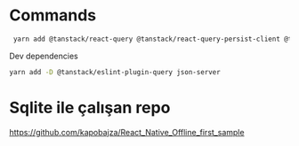# Commands

```bash
 yarn add @tanstack/react-query @tanstack/react-query-persist-client @tanstack/query-async-storage-persister @react-native-async-storage/async-storage @react-native-community/netinfo axios
```

Dev dependencies

```bash
yarn add -D @tanstack/eslint-plugin-query json-server
```

# Sqlite ile çalışan repo

https://github.com/kapobajza/React_Native_Offline_first_sample
